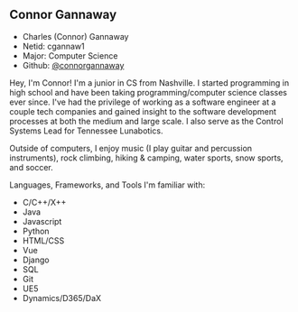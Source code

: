 ## Connor Gannaway

- Charles (Connor) Gannaway
- Netid: cgannaw1
- Major: Computer Science
- Github: [@connorgannaway](https://github.com/connorgannaway/)

Hey, I'm Connor! I'm a junior in CS from Nashville. I started programming in high school and have been taking programming/computer science classes ever since. I've had the privilege of working as a software engineer at a couple tech companies and gained insight to the software development processes at both the medium and large scale. I also serve as the Control Systems Lead for Tennessee Lunabotics.

Outside of computers, I enjoy music (I play guitar and percussion instruments), rock climbing, hiking & camping, water sports, snow sports, and soccer.

Languages, Frameworks, and Tools I'm familiar with:
- C/C++/X++
- Java
- Javascript
- Python
- HTML/CSS
- Vue
- Django
- SQL
- Git
- UE5
- Dynamics/D365/DaX
